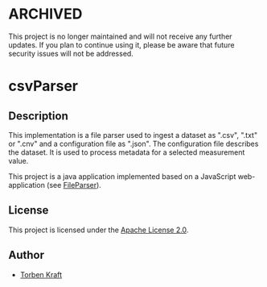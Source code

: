 # ARCHIVED

This project is no longer maintained and will not receive any further updates. If you plan to continue using it, please be aware that future security issues will not be addressed.

# csvParser

## Description

This implementation is a file parser used to ingest a dataset as ".csv", ".txt" or ".cnv" and a configuration file as ".json". The configuration file describes the dataset. It is used to process metadata for a selected measurement value.

This project is a java application implemented based on a JavaScript web-application (see [FileParser](https://github.com/TeKraft/FileParser)).

## License

This project is licensed under the [Apache License 2.0](https://spdx.org/licenses/Apache-2.0.html).

## Author

* [Torben Kraft](https://github.com/TeKraft)
